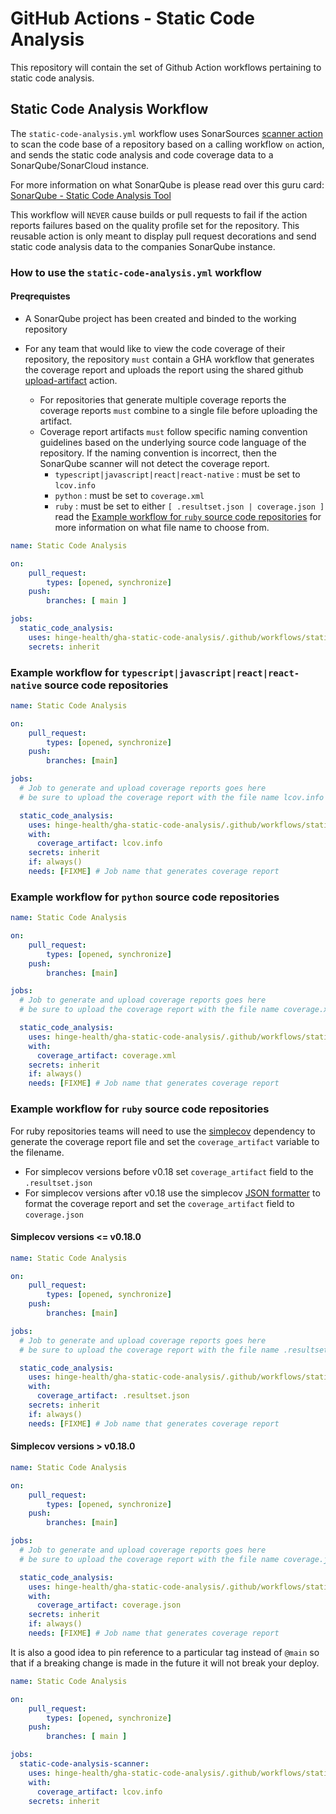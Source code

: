 # GitHub Actions - Static Code Analysis 

This repository will contain the set of Github Action workflows pertaining to static code analysis.

## Static Code Analysis Workflow

The `static-code-analysis.yml` workflow uses SonarSources [scanner action](https://github.com/SonarSource/sonarqube-scan-action) to scan the code base of a repository based on a calling workflow `on` action, and sends the static code analysis and code coverage data to a SonarQube/SonarCloud instance.

For more information on what SonarQube is please read over this guru card: [SonarQube - Static Code Analysis Tool](https://app.getguru.com/card/ca87zp4i/SonarQube-Static-Code-Analysis-Tool-)

This workflow will `NEVER` cause builds or pull requests to fail if the action reports failures based on the quality profile set for the repository. This reusable action is only meant to display pull request decorations and send static code analysis data to the companies SonarQube instance.

### How to use the `static-code-analysis.yml` workflow

#### Preqrequistes

- A SonarQube project has been created and binded to the working repository

- For any team that would like to view the code coverage of their repository, the repository `must` contain a GHA workflow that generates the coverage report and uploads the report using the shared github [upload-artifact](https://github.com/actions/upload-artifact) action.
  - For repositories that generate multiple coverage reports the coverage reports `must` combine to a single file before uploading the artifact.
  - Coverage report artifacts `must` follow specific naming convention guidelines based on the underlying source code language of the repository. If the naming convention is incorrect, then the SonarQube scanner will not detect the coverage report.
    - `typescript|javascript|react|react-native` : must be set to `lcov.info` 
    - `python` : must be set to `coverage.xml`
    - `ruby`   : must be set to either `[ .resultset.json | coverage.json ]` read the [Example workflow for `ruby` source code repositories](#example-workflow-for-ruby-source-code-repositories) for more information on what file name to choose from.

```yml
name: Static Code Analysis

on: 
    pull_request:
        types: [opened, synchronize]
    push:
        branches: [ main ]

jobs:
  static_code_analysis:
    uses: hinge-health/gha-static-code-analysis/.github/workflows/static-code-analysis.yml@main
    secrets: inherit
```

### Example workflow for `typescript|javascript|react|react-native` source code repositories

```yml
name: Static Code Analysis

on: 
    pull_request:
        types: [opened, synchronize]
    push:
        branches: [main]

jobs:
  # Job to generate and upload coverage reports goes here
  # be sure to upload the coverage report with the file name lcov.info

  static_code_analysis:
    uses: hinge-health/gha-static-code-analysis/.github/workflows/static-code-analysis.yml@main
    with:
      coverage_artifact: lcov.info
    secrets: inherit
    if: always()
    needs: [FIXME] # Job name that generates coverage report 
```

### Example workflow for `python` source code repositories

```yml
name: Static Code Analysis

on: 
    pull_request:
        types: [opened, synchronize]
    push:
        branches: [main]

jobs:
  # Job to generate and upload coverage reports goes here
  # be sure to upload the coverage report with the file name coverage.xml

  static_code_analysis:
    uses: hinge-health/gha-static-code-analysis/.github/workflows/static-code-analysis.yml@main
    with:
      coverage_artifact: coverage.xml
    secrets: inherit
    if: always()
    needs: [FIXME] # Job name that generates coverage report 
```
### Example workflow for `ruby` source code repositories

For ruby repositories teams will need to use the [simplecov](https://github.com/simplecov-ruby/simplecov) dependency to generate the coverage report file
and set the `coverage_artifact` variable to the filename.

- For simplecov versions before v0.18 set `coverage_artifact` field to the `.resultset.json`
- For simplecov versions after v0.18 use the simplecov [JSON formatter](https://github.com/simplecov-ruby/simplecov#json-formatter) to format the coverage report and set the `coverage_artifact` field to `coverage.json`

#### Simplecov versions <= v0.18.0

```yml
name: Static Code Analysis

on: 
    pull_request:
        types: [opened, synchronize]
    push:
        branches: [main]

jobs:
  # Job to generate and upload coverage reports goes here
  # be sure to upload the coverage report with the file name .resultset.json

  static_code_analysis:
    uses: hinge-health/gha-static-code-analysis/.github/workflows/static-code-analysis.yml@main
    with:
      coverage_artifact: .resultset.json
    secrets: inherit
    if: always()
    needs: [FIXME] # Job name that generates coverage report 
```

#### Simplecov versions > v0.18.0

```yml
name: Static Code Analysis

on: 
    pull_request:
        types: [opened, synchronize]
    push:
        branches: [main]

jobs:
  # Job to generate and upload coverage reports goes here
  # be sure to upload the coverage report with the file name coverage.json

  static_code_analysis:
    uses: hinge-health/gha-static-code-analysis/.github/workflows/static-code-analysis.yml@main
    with:
      coverage_artifact: coverage.json
    secrets: inherit
    if: always()
    needs: [FIXME] # Job name that generates coverage report 
```

It is also a good idea to pin reference to a particular tag instead of `@main` so that if a breaking change is made in the future it will not break your deploy.

```yml
name: Static Code Analysis

on: 
    pull_request:
        types: [opened, synchronize]
    push:
        branches: [ main ]

jobs:
  static-code-analysis-scanner:
    uses: hinge-health/gha-static-code-analysis/.github/workflows/static-code-analysis.yml@v1
    with:
      coverage_artifact: lcov.info
    secrets: inherit
```
